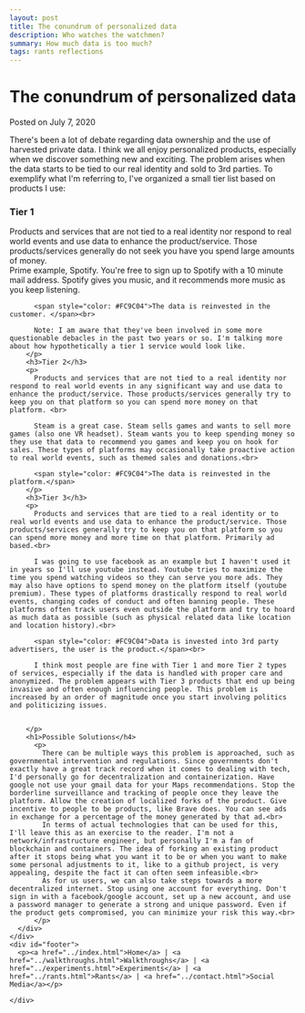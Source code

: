 ```yaml
---
layout: post
title: The conundrum of personalized data
description: Who watches the watchmen?
summary: How much data is too much?
tags: rants reflections
---
```



<html>

<head>
</head>

<body>
  <div id="main">
    <div id="header">
    </div>
    <div id="site_content">
      <div id="content">
        <h1>The conundrum of personalized data</h1>
        <p>Posted on July 7, 2020 <br></p>
        <p>There's been a lot of debate regarding data ownership and the use of harvested private data. I think we all enjoy personalized products, especially when we discover something new and exciting. The problem arises when the data starts to be tied to our real identity and sold to 3rd parties. To exemplify what I'm referring to, I've organized a small tier list based on products I use:</p>
        <h3>Tier 1</h3>
        <p>
          Products and services that are not tied to a real identity nor respond to real world events and use data to enhance the product/service. Those products/services generally do not seek you have you spend large amounts of money.<br>
          Prime example, Spotify. You're free to sign up to Spotify with a 10 minute mail address. Spotify gives you music, and it recommends more music as you keep listening. <br>

          <span style="color: #FC9C04">The data is reinvested in the customer. </span><br>

          Note: I am aware that they've been involved in some more questionable debacles in the past two years or so. I'm talking more about how hypothetically a tier 1 service would look like.
        </p>
        <h3>Tier 2</h3>
        <p>
          Products and services that are not tied to a real identity nor respond to real world events in any significant way and use data to enhance the product/service. Those products/services generally try to keep you on that platform so you can spend more money on that platform. <br>

          Steam is a great case. Steam sells games and wants to sell more games (also one VR headset). Steam wants you to keep spending money so they use that data to recommend you games and keep you on hook for sales. These types of platforms may occasionally take proactive action to real world events, such as themed sales and donations.<br>

          <span style="color: #FC9C04">The data is reinvested in the platform.</span>
        </p>
        <h3>Tier 3</h3>
        <p>
          Products and services that are tied to a real identity or to real world events and use data to enhance the product/service. Those products/services generally try to keep you on that platform so you can spend more money and more time on that platform. Primarily ad based.<br>

          I was going to use facebook as an example but I haven't used it in years so I'll use youtube instead. Youtube tries to maximize the time you spend watching videos so they can serve you more ads. They may also have options to spend money on the platform itself (youtube premium). These types of platforms drastically respond to real world events, changing codes of conduct and often banning people. These platforms often track users even outside the platform and try to hoard as much data as possible (such as physical related data like location and location history).<br>

          <span style="color: #FC9C04">Data is invested into 3rd party advertisers, the user is the product.</span><br>

          I think most people are fine with Tier 1 and more Tier 2 types of services, especially if the data is handled with proper care and anonymized. The problem appears with Tier 3 products that end up being invasive and often enough influencing people. This problem is increased by an order of magnitude once you start involving politics and politicizing issues. 


        </p>
        <h1>Possible Solutions</h4>
          <p>
            There can be multiple ways this problem is approached, such as governmental intervention and regulations. Since governments don't exactly have a great track record when it comes to dealing with tech, I'd personally go for decentralization and containerization. Have google not use your gmail data for your Maps recommendations. Stop the borderline surveillance and tracking of people once they leave the platform. Allow the creation of localized forks of the product. Give incentive to people to be products, like Brave does. You can see ads in exchange for a percentage of the money generated by that ad.<br>
            In terms of actual technologies that can be used for this, I'll leave this as an exercise to the reader. I'm not a network/infrastructure engineer, but personally I'm a fan of blockchain and containers. The idea of forking an existing product after it stops being what you want it to be or when you want to make some personal adjustments to it, like to a github project, is very appealing, despite the fact it can often seem infeasible.<br>
            As for us users, we can also take steps towards a more decentralized internet. Stop using one account for everything. Don't sign in with a facebook/google account, set up a new account, and use a password manager to generate a strong and unique password. Even if the product gets compromised, you can minimize your risk this way.<br>
          </p>
      </div>
    </div>
    <div id="footer">
      <p><a href="../index.html">Home</a> | <a href="../walkthroughs.html">Walkthroughs</a> | <a href="../experiments.html">Experiments</a> | <a href="../rants.html">Rants</a> | <a href="../contact.html">Social Media</a></p>

    </div>
  </div>
</body>
</html>
